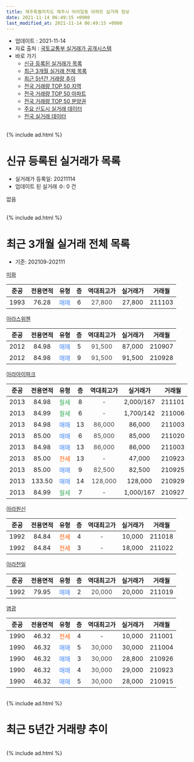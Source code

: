 ```yaml
---
title: 제주특별자치도 제주시 아라일동 아파트 실거래 정보
date: 2021-11-14 06:49:15 +0900
last_modified_at: 2021-11-14 06:49:15 +0900
---
```


* 업데이트 : 2021-11-14
* 자료 출처 : [국토교통부 실거래가 공개시스템](http://rt.molit.go.kr)
* 바로 가기
    * [신규 등록된 실거래가 목록](#신규-등록된-실거래가-목록)
    * [최근 3개월 실거래 전체 목록](#최근-3개월-실거래-전체-목록)
    * [최근 5년간 거래량 추이](#최근-5년간-거래량-추이)
    * [전국 거래량 TOP 50 지역](https://inasie.github.io/apt-trade-info/최근-3개월-전국에서-가장-거래가-많이-발생한-지역)
    * [전국 거래량 TOP 50 아파트](https://inasie.github.io/apt-trade-info/최근-3개월-전국에서-가장-거래가-많이-발생한-아파트)
    * [전국 거래량 TOP 50 분양권](https://inasie.github.io/apt-trade-info/최근-3개월-전국에서-가장-거래가-많이-발생한-분양권)
    * [주요 신도시 실거래 데이터](https://inasie.github.io/apt-trade-info/주요-신도시)
    * [전국 실거래 데이터](https://inasie.github.io/apt-trade-info/전국)
<br>
{% include ad.html %}
<br>

# 신규 등록된 실거래가 목록
* 실거래가 등록일: 20211114
* 업데이트 된 실거래 수: 0 건

없음

<br>
{% include ad.html %}
<br>

# 최근 3개월 실거래 전체 목록
* 기준: 202109-202111


[미화](https://search.naver.com/search.naver?query=%EC%A0%9C%EC%A3%BC%ED%8A%B9%EB%B3%84%EC%9E%90%EC%B9%98%EB%8F%84+%EC%A0%9C%EC%A3%BC%EC%8B%9C+%EC%95%84%EB%9D%BC%EC%9D%BC%EB%8F%99+%EB%AF%B8%ED%99%94)

|준공|전용면적|유형|층|역대최고가|실거래가|거래월|
|:---:|:---:|:---:|:---:|:---:|:---:|:---:|
|1993|76.28|<span style="color:#4285f3">매매</span>|6|<span style="color:#444444">27,800</span>|27,800|211103|

[아라스위첸](https://search.naver.com/search.naver?query=%EC%A0%9C%EC%A3%BC%ED%8A%B9%EB%B3%84%EC%9E%90%EC%B9%98%EB%8F%84+%EC%A0%9C%EC%A3%BC%EC%8B%9C+%EC%95%84%EB%9D%BC%EC%9D%BC%EB%8F%99+%EC%95%84%EB%9D%BC%EC%8A%A4%EC%9C%84%EC%B2%B8)

|준공|전용면적|유형|층|역대최고가|실거래가|거래월|
|:---:|:---:|:---:|:---:|:---:|:---:|:---:|
|2012|84.98|<span style="color:#4285f3">매매</span>|5|<span style="color:#444444">91,500</span>|87,000|210907|
|2012|84.98|<span style="color:#4285f3">매매</span>|9|<span style="color:#444444">91,500</span>|91,500|210928|

[아라아이파크](https://search.naver.com/search.naver?query=%EC%A0%9C%EC%A3%BC%ED%8A%B9%EB%B3%84%EC%9E%90%EC%B9%98%EB%8F%84+%EC%A0%9C%EC%A3%BC%EC%8B%9C+%EC%95%84%EB%9D%BC%EC%9D%BC%EB%8F%99+%EC%95%84%EB%9D%BC%EC%95%84%EC%9D%B4%ED%8C%8C%ED%81%AC)

|준공|전용면적|유형|층|역대최고가|실거래가|거래월|
|:---:|:---:|:---:|:---:|:---:|:---:|:---:|
|2013|84.98|<span style="color:#34a853">월세</span>|8|<span style="color:#444444">-</span>|2,000/167|211101|
|2013|84.99|<span style="color:#34a853">월세</span>|6|<span style="color:#444444">-</span>|1,700/142|211006|
|2013|84.98|<span style="color:#4285f3">매매</span>|13|<span style="color:#444444">86,000</span>|86,000|211003|
|2013|85.00|<span style="color:#4285f3">매매</span>|6|<span style="color:#444444">85,000</span>|85,000|211020|
|2013|84.98|<span style="color:#4285f3">매매</span>|13|<span style="color:#444444">86,000</span>|86,000|211003|
|2013|85.00|<span style="color:#ff5a00">전세</span>|13|<span style="color:#444444">-</span>|47,000|210923|
|2013|85.00|<span style="color:#4285f3">매매</span>|9|<span style="color:#444444">82,500</span>|82,500|210925|
|2013|133.50|<span style="color:#4285f3">매매</span>|14|<span style="color:#444444">128,000</span>|128,000|210929|
|2013|84.99|<span style="color:#34a853">월세</span>|7|<span style="color:#444444">-</span>|1,000/167|210927|

[아라원신](https://search.naver.com/search.naver?query=%EC%A0%9C%EC%A3%BC%ED%8A%B9%EB%B3%84%EC%9E%90%EC%B9%98%EB%8F%84+%EC%A0%9C%EC%A3%BC%EC%8B%9C+%EC%95%84%EB%9D%BC%EC%9D%BC%EB%8F%99+%EC%95%84%EB%9D%BC%EC%9B%90%EC%8B%A0)

|준공|전용면적|유형|층|역대최고가|실거래가|거래월|
|:---:|:---:|:---:|:---:|:---:|:---:|:---:|
|1992|84.84|<span style="color:#ff5a00">전세</span>|4|<span style="color:#444444">-</span>|10,000|211018|
|1992|84.84|<span style="color:#ff5a00">전세</span>|3|<span style="color:#444444">-</span>|18,000|211022|

[아라천일](https://search.naver.com/search.naver?query=%EC%A0%9C%EC%A3%BC%ED%8A%B9%EB%B3%84%EC%9E%90%EC%B9%98%EB%8F%84+%EC%A0%9C%EC%A3%BC%EC%8B%9C+%EC%95%84%EB%9D%BC%EC%9D%BC%EB%8F%99+%EC%95%84%EB%9D%BC%EC%B2%9C%EC%9D%BC)

|준공|전용면적|유형|층|역대최고가|실거래가|거래월|
|:---:|:---:|:---:|:---:|:---:|:---:|:---:|
|1992|79.95|<span style="color:#4285f3">매매</span>|2|<span style="color:#444444">20,000</span>|20,000|211019|

[염광](https://search.naver.com/search.naver?query=%EC%A0%9C%EC%A3%BC%ED%8A%B9%EB%B3%84%EC%9E%90%EC%B9%98%EB%8F%84+%EC%A0%9C%EC%A3%BC%EC%8B%9C+%EC%95%84%EB%9D%BC%EC%9D%BC%EB%8F%99+%EC%97%BC%EA%B4%91)

|준공|전용면적|유형|층|역대최고가|실거래가|거래월|
|:---:|:---:|:---:|:---:|:---:|:---:|:---:|
|1990|46.32|<span style="color:#ff5a00">전세</span>|4|<span style="color:#444444">-</span>|10,000|211001|
|1990|46.32|<span style="color:#4285f3">매매</span>|5|<span style="color:#444444">30,000</span>|30,000|211004|
|1990|46.32|<span style="color:#4285f3">매매</span>|3|<span style="color:#444444">30,000</span>|28,800|210926|
|1990|46.32|<span style="color:#4285f3">매매</span>|4|<span style="color:#444444">30,000</span>|29,000|210923|
|1990|46.32|<span style="color:#4285f3">매매</span>|5|<span style="color:#444444">30,000</span>|28,000|210915|


<br>
{% include ad.html %}
<br>

# 최근 5년간 거래량 추이


<div style="width:100%;">
    <canvas id="deal_progress" height="200"></canvas>
</div>

<script>
new Chart(document.getElementById("deal_progress"), {
    type: 'line',
    data: {
        labels: ['201611','201612','201701','201702','201703','201704','201705','201706','201707','201708','201709','201710','201711','201712','201801','201802','201803','201804','201805','201806','201807','201808','201809','201810','201811','201812','201901','201902','201903','201904','201905','201906','201907','201908','201909','201910','201911','201912','202001','202002','202003','202004','202005','202006','202007','202008','202009','202010','202011','202012','202101','202102','202103','202104','202105','202106','202107','202108','202109','202110','202111'],
        datasets: [{
            label: '매매',
            pointRadius: 1,
            data: [11, 14, 13, 6, 7, 7, 9, 3, 9, 2, 6, 10, 10, 10, 3, 2, 7, 6, 3, 4, 2, 8, 1, 10, 5, 23, 10, 0, 5, 8, 2, 8, 5, 6, 3, 7, 13, 11, 2, 7, 5, 4, 9, 4, 8, 5, 6, 12, 18, 21, 17, 12, 10, 14, 22, 14, 9, 5, 7, 5, 1],
            borderColor: "rgba(255, 201, 14, 1)",
            backgroundColor: "rgba(255, 201, 14, 0.5)",
            fill: false,
            lineTension: 0
        },{
            label: '전월세',
            pointRadius: 1,
            data: [7, 11, 12, 7, 1, 1, 2, 2, 2, 5, 3, 7, 12, 5, 12, 8, 3, 9, 5, 4, 6, 2, 6, 6, 9, 5, 11, 4, 5, 4, 4, 5, 5, 3, 0, 3, 2, 7, 10, 4, 2, 3, 2, 2, 5, 3, 1, 4, 2, 7, 14, 10, 6, 6, 7, 5, 5, 2, 2, 4, 1],
            borderColor: "rgba(0, 141, 185, 1)",
            backgroundColor: "rgba(0, 141, 185, 0.5)",
            fill: false,
            lineTension: 0
        }
        ]
    },
    options: {
        responsive: true,
        title: {
            display: false
        },
        tooltips: {
            mode: 'index',
            intersect: false
        },
        hover: {
            mode: 'nearest',
            intersect: true
        },
        scales: {
            xAxes: [{
                display: true,
                scaleLabel: {
                    display: true,
                    labelString: '년/월'
                }
            }],
            yAxes: [{
                display: true,
                ticks: {
                    suggestedMin: 0,
                },
                scaleLabel: {
                    display: true,
                    labelString: '실거래 수'
                }
            }]
        }
    }
});

</script>


<br>
{% include ad.html %}
<br>

